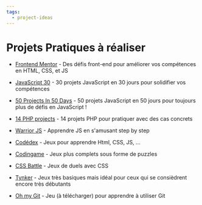 ```yaml
---
tags:
  - project-ideas
---
```


# Projets Pratiques à réaliser

- [Frontend Mentor](https://www.frontendmentor.io/) - Des défis front-end pour améliorer vos compétences en HTML, CSS, et JS
- [JavaScript 30](https://javascript30.com/) - 30 projets JavaScript en 30 jours pour solidifier vos compétences
- [50 Projects In 50 Days](https://www.traversymedia.com/50-Projects-In-50-Days) - 50 projets JavaScript en 50 jours pour toujours plus de défis en JavaScript !
- [14 PHP projects](https://www.theknowledgeacademy.com/blog/php-projects/) - 14 projets PHP pour pratiquer avec des cas concrets

- [Warrior JS](https://www.warriorje.com/) - Apprendre JS en s'amusant step by step
- [Codédex](https://www.codedex.io/) - Jeux pour apprendre Html, CSS, JS, ...
- [Codingame](https://www.codingame.com/) - Jeux plus complets sous forme de puzzles
- [CSS Battle](https://cssbattle.dev/) - Jeux de duels avec CSS
- [Tynker](https://www.tynker.com/) - Jeux très basiques mais idéal pour ceux qui se consièdrent encore très débutants
- [Oh my Git](https://ohmygit.org/) - Jeu (à télécharger) pour apprendre à utiliser Git
